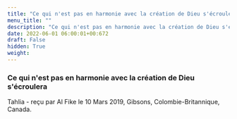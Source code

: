 ```yaml
---
title: "Ce qui n'est pas en harmonie avec la création de Dieu s'écroulera"
menu_title: ""
description: "Ce qui n'est pas en harmonie avec la création de Dieu s'écroulera"
date: 2022-06-01 06:00:01+00:672
draft: False
hidden: True
weight:
---
```

### Ce qui n'est pas en harmonie avec la création de Dieu s'écroulera

Tahlia - reçu par Al Fike le 10 Mars 2019, Gibsons, Colombie-Britannique, Canada.



